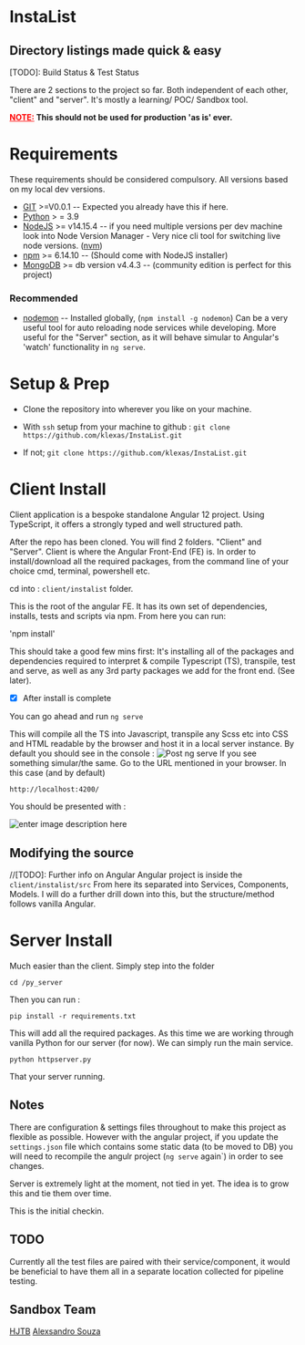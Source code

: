 
# InstaList
## Directory listings made quick & easy 

[TODO]: Build Status & Test Status

There are 2 sections to the project so far. Both independent of each other, "client" and "server". It's mostly a learning/ POC/ Sandbox tool. 

**<span style="color:red; font-weight:bold; text-decoration:underline;">NOTE:</span> **This should not be used for production 'as is' ever**.** 

# Requirements
These requirements should be considered compulsory. All versions based on my local dev versions. 

 - [GIT](https://git-scm.com/downloads) >=V0.0.1 -- Expected you already have this if here.
 - [Python](https://www.python.org/downloads/) > = 3.9
 - [NodeJS](https://nodejs.org/it/) >= v14.15.4 -- if you need multiple versions per dev machine look into Node Version Manager - Very nice cli tool for switching live node versions. ([nvm](https://github.com/nvm-sh/nvm))
 - [npm](https://nodejs.org/it/) >= 6.14.10 -- (Should come with NodeJS installer)
 - [MongoDB](https://www.mongodb.com/try/download/community) >= db version v4.4.3 -- (community edition is perfect for this project)

### Recommended 

 - [nodemon](https://www.npmjs.com/package/nodemon) -- Installed globally, (`npm install -g nodemon`) Can be a very useful tool for auto reloading node services while developing. More useful for the "Server" section, as it will behave simular to Angular's 'watch' functionality in `ng serve`.

# Setup & Prep 

 - Clone the repository into wherever you like on your machine.
 
 - With `ssh` setup from your machine to github :
`git clone https://github.com/klexas/InstaList.git`
 - If not;
`git clone https://github.com/klexas/InstaList.git`


# Client Install

Client application is a bespoke standalone Angular 12 project. Using TypeScript, it offers a strongly typed and well structured path.

After the repo has been cloned. You will find 2 folders. "Client" and "Server". Client is where the Angular Front-End (FE) is. 
In order to install/download all the required packages, from the command line of your choice cmd, terminal, powershell etc. 

cd into : `client/instalist` folder.

This is the root of the angular FE. It has its own set of dependencies, installs, tests and scripts via npm.  From here you can run: 

'npm install'

This should take a good few mins first: It's installing all of the packages and dependencies required to interpret & compile Typescript (TS),  transpile, test and serve, as well as any 3rd party packages we add for the front end.  (See later).

 - [x] After install is complete

You can go ahead and run 
`ng serve`

This will compile all the TS into Javascript, transpile any Scss etc into CSS and HTML readable by the browser and host it in a local server instance. By default you should see in the console : 
![Post ng serve](https://images2.imgbox.com/4d/6f/s7BeHXD7_o.png)
If you see something simular/the same. Go to the URL mentioned in your browser. In this case (and by default)

`http://localhost:4200/`

You should be presented with : 

![enter image description here](https://images2.imgbox.com/fb/71/k0XhV7XT_o.png)



## Modifying the source

//[TODO]: Further info on Angular
Angular project is inside the `client/instalist/src` From here its separated into Services, Components, Models. 
I will do a further drill down into this, but the structure/method follows vanilla Angular. 

# Server Install

Much easier than the client. Simply step into the folder 

`cd /py_server`

Then you can run : 

`pip install -r requirements.txt`

This will add all the required packages. As this time we are working through vanilla Python for our server (for now). 
We can simply run the main service. 

`python httpserver.py`


That your server running.

## Notes

There are configuration & settings files throughout to make this project as flexible as possible. However with the angular project, if you update the `settings.json` file which contains some static data (to be moved to DB) you will need to recompile the angulr project (`ng serve` again`) in order to see changes. 

Server is extremely light at the moment, not tied in yet. The idea is to grow this and tie them over time. 

This is the initial checkin. 



## TODO

Currently all the test files are paired with their service/component, it would be beneficial to have them all in a separate location collected for pipeline testing. 

## Sandbox Team

[HJTB](https://github.com/hjtb)
[Alexsandro Souza](https://github.com/apssouza22)
